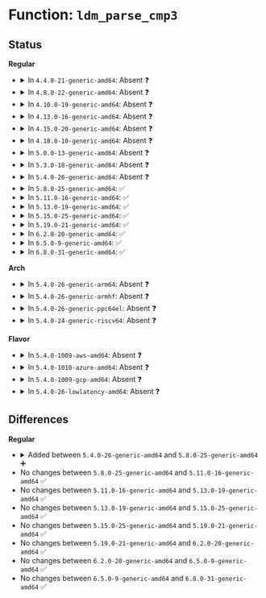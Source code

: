 # Function: <code>ldm_parse_cmp3</code>

## Status
<b>Regular</b>
<ul>
<li>
<details>
<summary>In <code>4.4.0-21-generic-amd64</code>: Absent ❓</summary>

```json
{
  "name": "ldm_parse_cmp3",
  "collision_type": "Unique Static",
  "inline_type": "Full",
  "funcs": [
    {
      "addr": 18446744071582843959,
      "name": "ldm_parse_cmp3",
      "external": false,
      "loc": "block/partitions/ldm.c:786",
      "file": "block/partitions/ldm.c",
      "inline": "not declared, inlined",
      "caller_inline": [
        "block/partitions/ldm.c:ldm_ldmdb_add"
      ],
      "caller_func": []
    }
  ],
  "symbols": []
}
```
</details>
</li>
<li>
<details>
<summary>In <code>4.8.0-22-generic-amd64</code>: Absent ❓</summary>

```json
{
  "name": "ldm_parse_cmp3",
  "collision_type": "Unique Static",
  "inline_type": "Full",
  "funcs": [
    {
      "addr": 18446744071583127669,
      "name": "ldm_parse_cmp3",
      "external": false,
      "loc": "block/partitions/ldm.c:734",
      "file": "block/partitions/ldm.c",
      "inline": "not declared, inlined",
      "caller_inline": [
        "block/partitions/ldm.c:ldm_ldmdb_add"
      ],
      "caller_func": []
    }
  ],
  "symbols": []
}
```
</details>
</li>
<li>
<details>
<summary>In <code>4.10.0-19-generic-amd64</code>: Absent ❓</summary>

```json
{
  "name": "ldm_parse_cmp3",
  "collision_type": "Unique Static",
  "inline_type": "Full",
  "funcs": [
    {
      "addr": 18446744071583239589,
      "name": "ldm_parse_cmp3",
      "external": false,
      "loc": "block/partitions/ldm.c:734",
      "file": "block/partitions/ldm.c",
      "inline": "not declared, inlined",
      "caller_inline": [
        "block/partitions/ldm.c:ldm_ldmdb_add"
      ],
      "caller_func": []
    }
  ],
  "symbols": []
}
```
</details>
</li>
<li>
<details>
<summary>In <code>4.13.0-16-generic-amd64</code>: Absent ❓</summary>

```json
{
  "name": "ldm_parse_cmp3",
  "collision_type": "Unique Static",
  "inline_type": "Full",
  "funcs": [
    {
      "addr": 18446744071583292201,
      "name": "ldm_parse_cmp3",
      "external": false,
      "loc": "block/partitions/ldm.c:734",
      "file": "block/partitions/ldm.c",
      "inline": "not declared, inlined",
      "caller_inline": [
        "block/partitions/ldm.c:ldm_ldmdb_add"
      ],
      "caller_func": []
    }
  ],
  "symbols": []
}
```
</details>
</li>
<li>
<details>
<summary>In <code>4.15.0-20-generic-amd64</code>: Absent ❓</summary>

```json
{
  "name": "ldm_parse_cmp3",
  "collision_type": "Unique Static",
  "inline_type": "Full",
  "funcs": [
    {
      "addr": 18446744071583473279,
      "name": "ldm_parse_cmp3",
      "external": false,
      "loc": "block/partitions/ldm.c:734",
      "file": "block/partitions/ldm.c",
      "inline": "not declared, inlined",
      "caller_inline": [
        "block/partitions/ldm.c:ldm_ldmdb_add"
      ],
      "caller_func": []
    }
  ],
  "symbols": []
}
```
</details>
</li>
<li>
<details>
<summary>In <code>4.18.0-10-generic-amd64</code>: Absent ❓</summary>

```json
{
  "name": "ldm_parse_cmp3",
  "collision_type": "Unique Static",
  "inline_type": "Full",
  "funcs": [
    {
      "addr": 18446744071583687094,
      "name": "ldm_parse_cmp3",
      "external": false,
      "loc": "block/partitions/ldm.c:734",
      "file": "block/partitions/ldm.c",
      "inline": "not declared, inlined",
      "caller_inline": [
        "block/partitions/ldm.c:ldm_ldmdb_add"
      ],
      "caller_func": []
    }
  ],
  "symbols": []
}
```
</details>
</li>
<li>
<details>
<summary>In <code>5.0.0-13-generic-amd64</code>: Absent ❓</summary>

```json
{
  "name": "ldm_parse_cmp3",
  "collision_type": "Unique Static",
  "inline_type": "Full",
  "funcs": [
    {
      "addr": 18446744071583793876,
      "name": "ldm_parse_cmp3",
      "external": false,
      "loc": "block/partitions/ldm.c:734",
      "file": "block/partitions/ldm.c",
      "inline": "not declared, inlined",
      "caller_inline": [
        "block/partitions/ldm.c:ldm_ldmdb_add"
      ],
      "caller_func": []
    }
  ],
  "symbols": []
}
```
</details>
</li>
<li>
<details>
<summary>In <code>5.3.0-18-generic-amd64</code>: Absent ❓</summary>

```json
{
  "name": "ldm_parse_cmp3",
  "collision_type": "Unique Static",
  "inline_type": "Full",
  "funcs": [
    {
      "addr": 18446744071583984418,
      "name": "ldm_parse_cmp3",
      "external": false,
      "loc": "block/partitions/ldm.c:720",
      "file": "block/partitions/ldm.c",
      "inline": "not declared, inlined",
      "caller_inline": [
        "block/partitions/ldm.c:ldm_ldmdb_add"
      ],
      "caller_func": []
    }
  ],
  "symbols": []
}
```
</details>
</li>
<li>
<details>
<summary>In <code>5.4.0-26-generic-amd64</code>: Absent ❓</summary>

```json
{
  "name": "ldm_parse_cmp3",
  "collision_type": "Unique Static",
  "inline_type": "Full",
  "funcs": [
    {
      "addr": 18446744071584087794,
      "name": "ldm_parse_cmp3",
      "external": false,
      "loc": "block/partitions/ldm.c:720",
      "file": "block/partitions/ldm.c",
      "inline": "not declared, inlined",
      "caller_inline": [
        "block/partitions/ldm.c:ldm_ldmdb_add"
      ],
      "caller_func": []
    }
  ],
  "symbols": []
}
```
</details>
</li>
<li>
<details>
<summary>In <code>5.8.0-25-generic-amd64</code>: ✅</summary>

```c
bool ldm_parse_cmp3(const u8 * buffer, int buflen, struct vblk * vb)
```

```json
{
  "name": "ldm_parse_cmp3",
  "collision_type": "Unique Static",
  "inline_type": "No",
  "funcs": [
    {
      "addr": 18446744071584484128,
      "name": "ldm_parse_cmp3",
      "external": false,
      "loc": "block/partitions/ldm.c:720",
      "file": "block/partitions/ldm.c",
      "inline": "seen, unknown",
      "caller_inline": [],
      "caller_func": [
        "block/partitions/ldm.c:ldm_parse_vblk"
      ]
    }
  ],
  "symbols": [
    {
      "addr": 18446744071584484128,
      "name": "ldm_parse_cmp3",
      "section": ".text",
      "bind": "STB_LOCAL",
      "size": 389
    }
  ]
}
```
</details>
</li>
<li>
<details>
<summary>In <code>5.11.0-16-generic-amd64</code>: ✅</summary>

```c
bool ldm_parse_cmp3(const u8 * buffer, int buflen, struct vblk * vb)
```

```json
{
  "name": "ldm_parse_cmp3",
  "collision_type": "Unique Static",
  "inline_type": "No",
  "funcs": [
    {
      "addr": 18446744071584597520,
      "name": "ldm_parse_cmp3",
      "external": false,
      "loc": "block/partitions/ldm.c:720",
      "file": "block/partitions/ldm.c",
      "inline": "seen, unknown",
      "caller_inline": [],
      "caller_func": [
        "block/partitions/ldm.c:ldm_parse_vblk"
      ]
    }
  ],
  "symbols": [
    {
      "addr": 18446744071584597520,
      "name": "ldm_parse_cmp3",
      "section": ".text",
      "bind": "STB_LOCAL",
      "size": 389
    }
  ]
}
```
</details>
</li>
<li>
<details>
<summary>In <code>5.13.0-19-generic-amd64</code>: ✅</summary>

```c
bool ldm_parse_cmp3(const u8 * buffer, int buflen, struct vblk * vb)
```

```json
{
  "name": "ldm_parse_cmp3",
  "collision_type": "Unique Static",
  "inline_type": "No",
  "funcs": [
    {
      "addr": 18446744071584628288,
      "name": "ldm_parse_cmp3",
      "external": false,
      "loc": "block/partitions/ldm.c:720",
      "file": "block/partitions/ldm.c",
      "inline": "seen, unknown",
      "caller_inline": [],
      "caller_func": [
        "block/partitions/ldm.c:ldm_parse_vblk"
      ]
    }
  ],
  "symbols": [
    {
      "addr": 18446744071584628288,
      "name": "ldm_parse_cmp3",
      "section": ".text",
      "bind": "STB_LOCAL",
      "size": 389
    }
  ]
}
```
</details>
</li>
<li>
<details>
<summary>In <code>5.15.0-25-generic-amd64</code>: ✅</summary>

```c
bool ldm_parse_cmp3(const u8 * buffer, int buflen, struct vblk * vb)
```

```json
{
  "name": "ldm_parse_cmp3",
  "collision_type": "Unique Static",
  "inline_type": "No",
  "funcs": [
    {
      "addr": 18446744071585044000,
      "name": "ldm_parse_cmp3",
      "external": false,
      "loc": "block/partitions/ldm.c:720",
      "file": "block/partitions/ldm.c",
      "inline": "seen, unknown",
      "caller_inline": [],
      "caller_func": [
        "block/partitions/ldm.c:ldm_parse_vblk"
      ]
    }
  ],
  "symbols": [
    {
      "addr": 18446744071585044000,
      "name": "ldm_parse_cmp3",
      "section": ".text",
      "bind": "STB_LOCAL",
      "size": 389
    }
  ]
}
```
</details>
</li>
<li>
<details>
<summary>In <code>5.19.0-21-generic-amd64</code>: ✅</summary>

```c
bool ldm_parse_cmp3(const u8 * buffer, int buflen, struct vblk * vb)
```

```json
{
  "name": "ldm_parse_cmp3",
  "collision_type": "Unique Static",
  "inline_type": "No",
  "funcs": [
    {
      "addr": 18446744071585763200,
      "name": "ldm_parse_cmp3",
      "external": false,
      "loc": "block/partitions/ldm.c:720",
      "file": "block/partitions/ldm.c",
      "inline": "seen, unknown",
      "caller_inline": [],
      "caller_func": [
        "block/partitions/ldm.c:ldm_parse_vblk"
      ]
    }
  ],
  "symbols": [
    {
      "addr": 18446744071585763200,
      "name": "ldm_parse_cmp3",
      "section": ".text",
      "bind": "STB_LOCAL",
      "size": 381
    }
  ]
}
```
</details>
</li>
<li>
<details>
<summary>In <code>6.2.0-20-generic-amd64</code>: ✅</summary>

```c
bool ldm_parse_cmp3(const u8 * buffer, int buflen, struct vblk * vb)
```

```json
{
  "name": "ldm_parse_cmp3",
  "collision_type": "Unique Static",
  "inline_type": "No",
  "funcs": [
    {
      "addr": 18446744071586546448,
      "name": "ldm_parse_cmp3",
      "external": false,
      "loc": "block/partitions/ldm.c:720",
      "file": "block/partitions/ldm.c",
      "inline": "seen, unknown",
      "caller_inline": [],
      "caller_func": [
        "block/partitions/ldm.c:ldm_parse_vblk"
      ]
    }
  ],
  "symbols": [
    {
      "addr": 18446744071586546448,
      "name": "ldm_parse_cmp3",
      "section": ".text",
      "bind": "STB_LOCAL",
      "size": 381
    }
  ]
}
```
</details>
</li>
<li>
<details>
<summary>In <code>6.5.0-9-generic-amd64</code>: ✅</summary>

```c
bool ldm_parse_cmp3(const u8 * buffer, int buflen, struct vblk * vb)
```

```json
{
  "name": "ldm_parse_cmp3",
  "collision_type": "Unique Static",
  "inline_type": "No",
  "funcs": [
    {
      "addr": 18446744071586797600,
      "name": "ldm_parse_cmp3",
      "external": false,
      "loc": "block/partitions/ldm.c:720",
      "file": "block/partitions/ldm.c",
      "inline": "seen, unknown",
      "caller_inline": [],
      "caller_func": [
        "block/partitions/ldm.c:ldm_parse_vblk"
      ]
    }
  ],
  "symbols": [
    {
      "addr": 18446744071586797600,
      "name": "ldm_parse_cmp3",
      "section": ".text",
      "bind": "STB_LOCAL",
      "size": 381
    }
  ]
}
```
</details>
</li>
<li>
<details>
<summary>In <code>6.8.0-31-generic-amd64</code>: ✅</summary>

```c
bool ldm_parse_cmp3(const u8 * buffer, int buflen, struct vblk * vb)
```

```json
{
  "name": "ldm_parse_cmp3",
  "collision_type": "Unique Static",
  "inline_type": "No",
  "funcs": [
    {
      "addr": 18446744071587074432,
      "name": "ldm_parse_cmp3",
      "external": false,
      "loc": "block/partitions/ldm.c:720",
      "file": "block/partitions/ldm.c",
      "inline": "seen, unknown",
      "caller_inline": [],
      "caller_func": [
        "block/partitions/ldm.c:ldm_parse_vblk"
      ]
    }
  ],
  "symbols": [
    {
      "addr": 18446744071587074432,
      "name": "ldm_parse_cmp3",
      "section": ".text",
      "bind": "STB_LOCAL",
      "size": 381
    }
  ]
}
```
</details>
</li>
</ul>
<b>Arch</b>
<ul>
<li>
<details>
<summary>In <code>5.4.0-26-generic-arm64</code>: Absent ❓</summary>

```json
{
  "name": "ldm_parse_cmp3",
  "collision_type": "Unique Static",
  "inline_type": "Full",
  "funcs": [
    {
      "addr": 18446603336495933140,
      "name": "ldm_parse_cmp3",
      "external": false,
      "loc": "block/partitions/ldm.c:720",
      "file": "block/partitions/ldm.c",
      "inline": "not declared, inlined",
      "caller_inline": [
        "block/partitions/ldm.c:ldm_ldmdb_add"
      ],
      "caller_func": []
    }
  ],
  "symbols": []
}
```
</details>
</li>
<li>
<details>
<summary>In <code>5.4.0-26-generic-armhf</code>: Absent ❓</summary>

```json
{
  "name": "ldm_parse_cmp3",
  "collision_type": "Unique Static",
  "inline_type": "Full",
  "funcs": [
    {
      "addr": 3229273916,
      "name": "ldm_parse_cmp3",
      "external": false,
      "loc": "block/partitions/ldm.c:720",
      "file": "block/partitions/ldm.c",
      "inline": "not declared, inlined",
      "caller_inline": [
        "block/partitions/ldm.c:ldm_ldmdb_add"
      ],
      "caller_func": []
    }
  ],
  "symbols": []
}
```
</details>
</li>
<li>
<details>
<summary>In <code>5.4.0-26-generic-ppc64el</code>: Absent ❓</summary>

```json
{
  "name": "ldm_parse_cmp3",
  "collision_type": "Unique Static",
  "inline_type": "Full",
  "funcs": [
    {
      "addr": 13835058055290145984,
      "name": "ldm_parse_cmp3",
      "external": false,
      "loc": "block/partitions/ldm.c:720",
      "file": "block/partitions/ldm.c",
      "inline": "not declared, inlined",
      "caller_inline": [
        "block/partitions/ldm.c:ldm_ldmdb_add"
      ],
      "caller_func": []
    }
  ],
  "symbols": []
}
```
</details>
</li>
<li>
<details>
<summary>In <code>5.4.0-24-generic-riscv64</code>: Absent ❓</summary>

```json
{
  "name": "ldm_parse_cmp3",
  "collision_type": "Unique Static",
  "inline_type": "Full",
  "funcs": [
    {
      "addr": 18446743936275046004,
      "name": "ldm_parse_cmp3",
      "external": false,
      "loc": "block/partitions/ldm.c:720",
      "file": "block/partitions/ldm.c",
      "inline": "not declared, inlined",
      "caller_inline": [
        "block/partitions/ldm.c:ldm_ldmdb_add"
      ],
      "caller_func": []
    }
  ],
  "symbols": []
}
```
</details>
</li>
</ul>
<b>Flavor</b>
<ul>
<li>
<details>
<summary>In <code>5.4.0-1009-aws-amd64</code>: Absent ❓</summary>

```json
{
  "name": "ldm_parse_cmp3",
  "collision_type": "Unique Static",
  "inline_type": "Full",
  "funcs": [
    {
      "addr": 18446744071584056530,
      "name": "ldm_parse_cmp3",
      "external": false,
      "loc": "block/partitions/ldm.c:720",
      "file": "block/partitions/ldm.c",
      "inline": "not declared, inlined",
      "caller_inline": [
        "block/partitions/ldm.c:ldm_ldmdb_add"
      ],
      "caller_func": []
    }
  ],
  "symbols": []
}
```
</details>
</li>
<li>
<details>
<summary>In <code>5.4.0-1010-azure-amd64</code>: Absent ❓</summary>

```json
{
  "name": "ldm_parse_cmp3",
  "collision_type": "Unique Static",
  "inline_type": "Full",
  "funcs": [
    {
      "addr": 18446744071583992290,
      "name": "ldm_parse_cmp3",
      "external": false,
      "loc": "block/partitions/ldm.c:720",
      "file": "block/partitions/ldm.c",
      "inline": "not declared, inlined",
      "caller_inline": [
        "block/partitions/ldm.c:ldm_ldmdb_add"
      ],
      "caller_func": []
    }
  ],
  "symbols": []
}
```
</details>
</li>
<li>
<details>
<summary>In <code>5.4.0-1009-gcp-amd64</code>: Absent ❓</summary>

```json
{
  "name": "ldm_parse_cmp3",
  "collision_type": "Unique Static",
  "inline_type": "Full",
  "funcs": [
    {
      "addr": 18446744071584040290,
      "name": "ldm_parse_cmp3",
      "external": false,
      "loc": "block/partitions/ldm.c:720",
      "file": "block/partitions/ldm.c",
      "inline": "not declared, inlined",
      "caller_inline": [
        "block/partitions/ldm.c:ldm_ldmdb_add"
      ],
      "caller_func": []
    }
  ],
  "symbols": []
}
```
</details>
</li>
<li>
<details>
<summary>In <code>5.4.0-26-lowlatency-amd64</code>: Absent ❓</summary>

```json
{
  "name": "ldm_parse_cmp3",
  "collision_type": "Unique Static",
  "inline_type": "Full",
  "funcs": [
    {
      "addr": 18446744071584142786,
      "name": "ldm_parse_cmp3",
      "external": false,
      "loc": "block/partitions/ldm.c:720",
      "file": "block/partitions/ldm.c",
      "inline": "not declared, inlined",
      "caller_inline": [
        "block/partitions/ldm.c:ldm_ldmdb_add"
      ],
      "caller_func": []
    }
  ],
  "symbols": []
}
```
</details>
</li>
</ul>

## Differences
<b>Regular</b>
<ul>
<li>
<details>
<summary>Added between <code>5.4.0-26-generic-amd64</code> and <code>5.8.0-25-generic-amd64</code> ➕</summary>

```c
bool ldm_parse_cmp3(const u8 * buffer, int buflen, struct vblk * vb)
```
</details>
</li>
<li>
No changes between <code>5.8.0-25-generic-amd64</code> and <code>5.11.0-16-generic-amd64</code> ✅
</li>
<li>
No changes between <code>5.11.0-16-generic-amd64</code> and <code>5.13.0-19-generic-amd64</code> ✅
</li>
<li>
No changes between <code>5.13.0-19-generic-amd64</code> and <code>5.15.0-25-generic-amd64</code> ✅
</li>
<li>
No changes between <code>5.15.0-25-generic-amd64</code> and <code>5.19.0-21-generic-amd64</code> ✅
</li>
<li>
No changes between <code>5.19.0-21-generic-amd64</code> and <code>6.2.0-20-generic-amd64</code> ✅
</li>
<li>
No changes between <code>6.2.0-20-generic-amd64</code> and <code>6.5.0-9-generic-amd64</code> ✅
</li>
<li>
No changes between <code>6.5.0-9-generic-amd64</code> and <code>6.8.0-31-generic-amd64</code> ✅
</li>
</ul>
